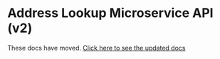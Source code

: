 Address Lookup Microservice API (v2)
====================================

These docs have moved. [Click here to see the updated docs](../../../public/api/conf/1.0/docs/address-lookup-api.md)